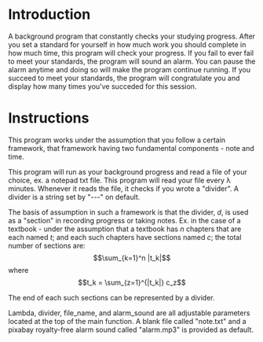 # Introduction
A background program that constantly checks your studying progress.
After you set a standard for yourself in how much work you should complete in how much time, this program will check your progress. 
If you fail to ever fail to meet your standards, the program will sound an alarm. You can pause the alarm anytime and doing so will make the program continue running. 
If you succeed to meet your standards, the program will congratulate you and display how many times you've succeded for this session. 

# Instructions
This program works under the assumption that you follow a certain framework, that framework having two fundamental components - note and time. 

This program will run as your background progress and read a file of your choice, ex. a notepad txt file. 
This program will read your file every λ minutes. Whenever it reads the file, it checks if you wrote a "divider". A divider is a string set by "---" on default.

The basis of assumption in such a framework is that the divider, *d*, is used as a "section" in recording progress or taking notes. 
Ex. in the case of a textbook - under the assumption that a textbook has *n* chapters that are each named *t*; and each such chapters have sections named *c*; the total number of sections are:
$$\sum_{k=1}^n |t_k|$$
where 
$$t_k = \sum_{z=1}^{|t_k|} c_z$$

The end of each such sections can be represented by a divider.

Lambda, divider, file_name, and alarm_sound are all adjustable parameters located at the top of the main function. 
A blank file called "note.txt" and a pixabay royalty-free alarm sound called "alarm.mp3" is provided as default. 

